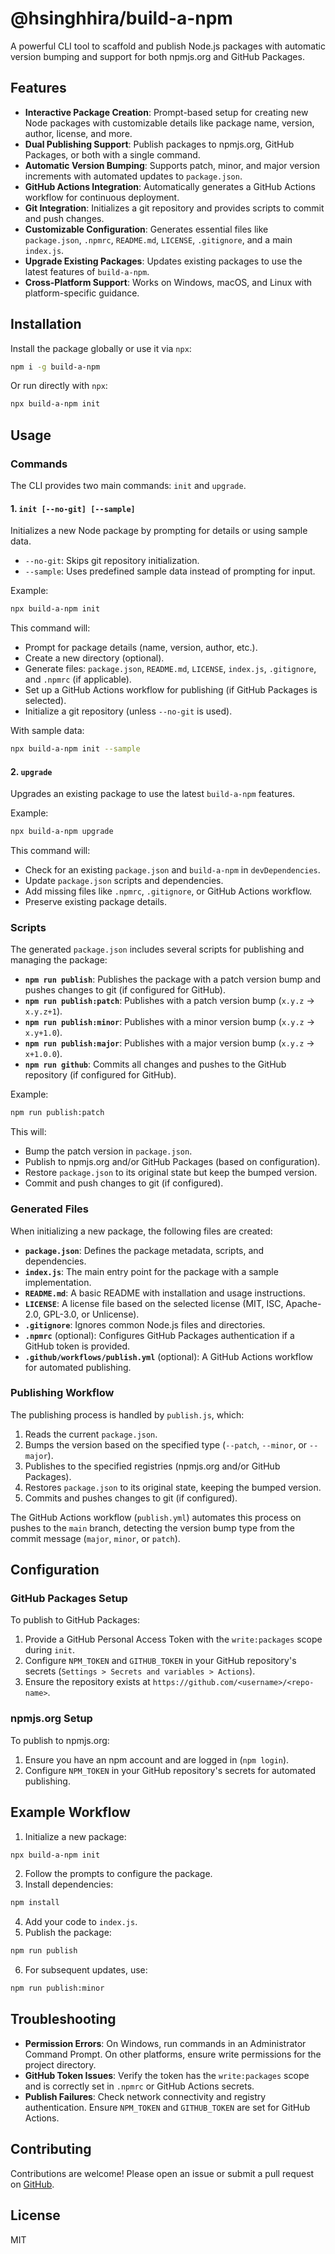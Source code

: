 # @hsinghhira/build-a-npm

A powerful CLI tool to scaffold and publish Node.js packages with automatic version bumping and support for both npmjs.org and GitHub Packages.

## Features

- **Interactive Package Creation**: Prompt-based setup for creating new Node packages with customizable details like package name, version, author, license, and more.
- **Dual Publishing Support**: Publish packages to npmjs.org, GitHub Packages, or both with a single command.
- **Automatic Version Bumping**: Supports patch, minor, and major version increments with automated updates to `package.json`.
- **GitHub Actions Integration**: Automatically generates a GitHub Actions workflow for continuous deployment.
- **Git Integration**: Initializes a git repository and provides scripts to commit and push changes.
- **Customizable Configuration**: Generates essential files like `package.json`, `.npmrc`, `README.md`, `LICENSE`, `.gitignore`, and a main `index.js`.
- **Upgrade Existing Packages**: Updates existing packages to use the latest features of `build-a-npm`.
- **Cross-Platform Support**: Works on Windows, macOS, and Linux with platform-specific guidance.

## Installation

Install the package globally or use it via `npx`:

```bash
npm i -g build-a-npm
```

Or run directly with `npx`:

```bash
npx build-a-npm init
```

## Usage

### Commands

The CLI provides two main commands: `init` and `upgrade`.

#### 1. `init [--no-git] [--sample]`

Initializes a new Node package by prompting for details or using sample data.

- `--no-git`: Skips git repository initialization.
- `--sample`: Uses predefined sample data instead of prompting for input.

Example:

```bash
npx build-a-npm init
```

This command will:

- Prompt for package details (name, version, author, etc.).
- Create a new directory (optional).
- Generate files: `package.json`, `README.md`, `LICENSE`, `index.js`, `.gitignore`, and `.npmrc` (if applicable).
- Set up a GitHub Actions workflow for publishing (if GitHub Packages is selected).
- Initialize a git repository (unless `--no-git` is used).

With sample data:

```bash
npx build-a-npm init --sample
```

#### 2. `upgrade`

Upgrades an existing package to use the latest `build-a-npm` features.

Example:

```bash
npx build-a-npm upgrade
```

This command will:

- Check for an existing `package.json` and `build-a-npm` in `devDependencies`.
- Update `package.json` scripts and dependencies.
- Add missing files like `.npmrc`, `.gitignore`, or GitHub Actions workflow.
- Preserve existing package details.

### Scripts

The generated `package.json` includes several scripts for publishing and managing the package:

- **`npm run publish`**: Publishes the package with a patch version bump and pushes changes to git (if configured for GitHub).
- **`npm run publish:patch`**: Publishes with a patch version bump (`x.y.z` → `x.y.z+1`).
- **`npm run publish:minor`**: Publishes with a minor version bump (`x.y.z` → `x.y+1.0`).
- **`npm run publish:major`**: Publishes with a major version bump (`x.y.z` → `x+1.0.0`).
- **`npm run github`**: Commits all changes and pushes to the GitHub repository (if configured for GitHub).

Example:

```bash
npm run publish:patch
```

This will:

- Bump the patch version in `package.json`.
- Publish to npmjs.org and/or GitHub Packages (based on configuration).
- Restore `package.json` to its original state but keep the bumped version.
- Commit and push changes to git (if configured).

### Generated Files

When initializing a new package, the following files are created:

- **`package.json`**: Defines the package metadata, scripts, and dependencies.
- **`index.js`**: The main entry point for the package with a sample implementation.
- **`README.md`**: A basic README with installation and usage instructions.
- **`LICENSE`**: A license file based on the selected license (MIT, ISC, Apache-2.0, GPL-3.0, or Unlicense).
- **`.gitignore`**: Ignores common Node.js files and directories.
- **`.npmrc`** (optional): Configures GitHub Packages authentication if a GitHub token is provided.
- **`.github/workflows/publish.yml`** (optional): A GitHub Actions workflow for automated publishing.

### Publishing Workflow

The publishing process is handled by `publish.js`, which:

1. Reads the current `package.json`.
2. Bumps the version based on the specified type (`--patch`, `--minor`, or `--major`).
3. Publishes to the specified registries (npmjs.org and/or GitHub Packages).
4. Restores `package.json` to its original state, keeping the bumped version.
5. Commits and pushes changes to git (if configured).

The GitHub Actions workflow (`publish.yml`) automates this process on pushes to the `main` branch, detecting the version bump type from the commit message (`major`, `minor`, or `patch`).

## Configuration

### GitHub Packages Setup

To publish to GitHub Packages:

1. Provide a GitHub Personal Access Token with the `write:packages` scope during `init`.
2. Configure `NPM_TOKEN` and `GITHUB_TOKEN` in your GitHub repository's secrets (`Settings > Secrets and variables > Actions`).
3. Ensure the repository exists at `https://github.com/<username>/<repo-name>`.

### npmjs.org Setup

To publish to npmjs.org:

1. Ensure you have an npm account and are logged in (`npm login`).
2. Configure `NPM_TOKEN` in your GitHub repository's secrets for automated publishing.

## Example Workflow

1. Initialize a new package:

```bash
npx build-a-npm init
```

2. Follow the prompts to configure the package.
3. Install dependencies:

```bash
npm install
```

4. Add your code to `index.js`.
5. Publish the package:

```bash
npm run publish
```

6. For subsequent updates, use:

```bash
npm run publish:minor
```

## Troubleshooting

- **Permission Errors**: On Windows, run commands in an Administrator Command Prompt. On other platforms, ensure write permissions for the project directory.
- **GitHub Token Issues**: Verify the token has the `write:packages` scope and is correctly set in `.npmrc` or GitHub Actions secrets.
- **Publish Failures**: Check network connectivity and registry authentication. Ensure `NPM_TOKEN` and `GITHUB_TOKEN` are set for GitHub Actions.

## Contributing

Contributions are welcome! Please open an issue or submit a pull request on [GitHub](https://github.com/hsinghhira/build-a-npm).

## License

MIT
